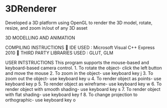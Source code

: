 # 3DRenderer
Developed a 3D platform using OpenGL to render the 3D model, rotate, resize, and zoom in/out of any 3D asset

3D MODELLING AND ANIMATION

COMPILING INSTRUCTIONS
  IDE USED : Microsoft Visual C++ Express 2010 
  THIRD PARTY LIBRARIES USED : GLUT, GLM
 
USER INTSTRUCTIONS
This program supports the mouse-based and keyboard-based camera control. 1. To rotate the object- click the left button and move the mouse
2. To zoom in the object- use keyboard key j
3. To zoom out the object- use keyboard key u
4. To render object as points- use keyboard key p
5. To render object as wireframe- use keyboard key w
6. To render object with smooth shading- use keyboard key s 7. To render object with flat shading- use keyboard key f 8. To change projection to orthographic- use keyboard key o
